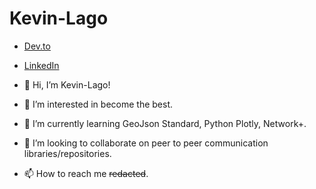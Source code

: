 # Kevin-Lago

- [Dev.to](https://dev.to/kevinthelago)
- [LinkedIn](https://www.linkedin.com/in/foxolot/)

- 👋 Hi, I’m Kevin-Lago!
- 👀 I’m interested in become the best.
- 🌱 I’m currently learning GeoJson Standard, Python Plotly, Network+.
- 💞️ I’m looking to collaborate on peer to peer communication libraries/repositories.
- 📫 How to reach me ~~redacted~~.

<!---
Kevin-Lago/Kevin-Lago is a ✨ special ✨ repository because its `README.md` (this file) appears on your GitHub profile.
You can click the Preview link to take a look at your changes.
--->
